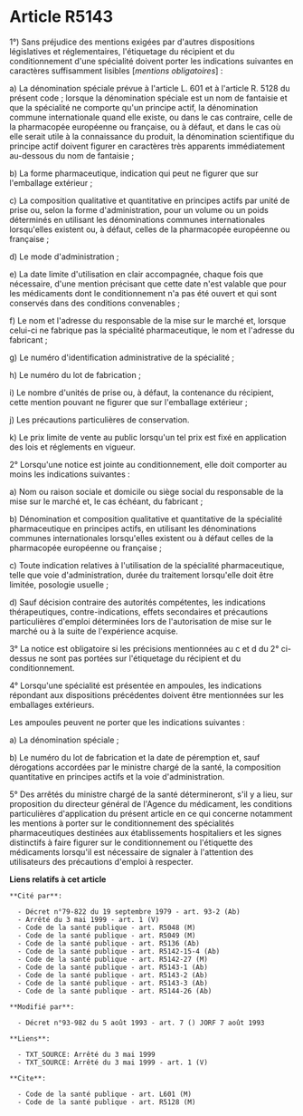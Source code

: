 # Article R5143

1°) Sans préjudice des mentions exigées par d'autres dispositions législatives et réglementaires, l'étiquetage du récipient
et du conditionnement d'une spécialité doivent porter les indications suivantes en caractères suffisamment lisibles
[*mentions obligatoires*] :

a) La dénomination spéciale prévue à l'article L. 601 et à l'article R. 5128 du présent code ; lorsque la dénomination
spéciale est un nom de fantaisie et que la spécialité ne comporte qu'un principe actif, la dénomination commune
internationale quand elle existe, ou dans le cas contraire, celle de la pharmacopée européenne ou française, ou à défaut, et
dans le cas où elle serait utile à la connaissance du produit, la dénomination scientifique du principe actif doivent figurer
en caractères très apparents immédiatement au-dessous du nom de fantaisie ;

b) La forme pharmaceutique, indication qui peut ne figurer que sur l'emballage extérieur ;

c) La composition qualitative et quantitative en principes actifs par unité de prise ou, selon la forme d'administration,
pour un volume ou un poids déterminés en utilisant les dénominations communes internationales lorsqu'elles existent ou, à
défaut, celles de la pharmacopée européenne ou française ;

d) Le mode d'administration ;

e) La date limite d'utilisation en clair accompagnée, chaque fois que nécessaire, d'une mention précisant que cette date
n'est valable que pour les médicaments dont le conditionnement n'a pas été ouvert et qui sont conservés dans des conditions
convenables ;

f) Le nom et l'adresse du responsable de la mise sur le marché et, lorsque celui-ci ne fabrique pas la spécialité
pharmaceutique, le nom et l'adresse du fabricant ;

g) Le numéro d'identification administrative de la spécialité ;

h) Le numéro du lot de fabrication ;

i) Le nombre d'unités de prise ou, à défaut, la contenance du récipient, cette mention pouvant ne figurer que sur l'emballage
extérieur ;

j) Les précautions particulières de conservation.

k) Le prix limite de vente au public lorsqu'un tel prix est fixé en application des lois et réglements en vigueur.

2° Lorsqu'une notice est jointe au conditionnement, elle doit comporter au moins les indications suivantes :

a) Nom ou raison sociale et domicile ou siège social du responsable de la mise sur le marché et, le cas échéant, du
fabricant ;

b) Dénomination et composition qualitative et quantitative de la spécialité pharmaceutique en principes actifs, en utilisant
les dénominations communes internationales lorsqu'elles existent ou à défaut celles de la pharmacopée européenne ou
française ;

c) Toute indication relatives à l'utilisation de la spécialité pharmaceutique, telle que voie d'administration, durée du
traitement lorsqu'elle doit être limitée, posologie usuelle ;

d) Sauf décision contraire des autorités compétentes, les indications thérapeutiques, contre-indications, effets secondaires
et précautions particulières d'emploi déterminées lors de l'autorisation de mise sur le marché ou à la suite de l'expérience
acquise.

3° La notice est obligatoire si les précisions mentionnées au c et d du 2° ci-dessus ne sont pas portées sur l'étiquetage du
récipient et du conditionnement.

4° Lorsqu'une spécialité est présentée en ampoules, les indications répondant aux dispositions précédentes doivent être
mentionnées sur les emballages extérieurs.

Les ampoules peuvent ne porter que les indications suivantes :

a) La dénomination spéciale ;

b) Le numéro du lot de fabrication et la date de péremption et, sauf dérogations accordées par le ministre chargé de la
santé, la composition quantitative en principes actifs et la voie d'administration.

5° Des arrêtés du ministre chargé de la santé détermineront, s'il y a lieu, sur proposition du directeur général de l'Agence
du médicament, les conditions particulières d'application du présent article en ce qui concerne notamment les mentions à
porter sur le conditionnement des spécialités pharmaceutiques destinées aux établissements hospitaliers et les signes
distinctifs à faire figurer sur le conditionnement ou l'étiquette des médicaments lorsqu'il est nécessaire de signaler à
l'attention des utilisateurs des précautions d'emploi à respecter.

**Liens relatifs à cet article**

	**Cité par**:

	  - Décret n°79-822 du 19 septembre 1979 - art. 93-2 (Ab)
	  - Arrêté du 3 mai 1999 - art. 1 (V)
	  - Code de la santé publique - art. R5048 (M)
	  - Code de la santé publique - art. R5049 (M)
	  - Code de la santé publique - art. R5136 (Ab)
	  - Code de la santé publique - art. R5142-15-4 (Ab)
	  - Code de la santé publique - art. R5142-27 (M)
	  - Code de la santé publique - art. R5143-1 (Ab)
	  - Code de la santé publique - art. R5143-2 (Ab)
	  - Code de la santé publique - art. R5143-3 (Ab)
	  - Code de la santé publique - art. R5144-26 (Ab)

	**Modifié par**:

	  - Décret n°93-982 du 5 août 1993 - art. 7 () JORF 7 août 1993

	**Liens**:

	  - TXT_SOURCE: Arrêté du 3 mai 1999
	  - TXT_SOURCE: Arrêté du 3 mai 1999 - art. 1 (V)

	**Cite**:

	  - Code de la santé publique - art. L601 (M)
	  - Code de la santé publique - art. R5128 (M)
